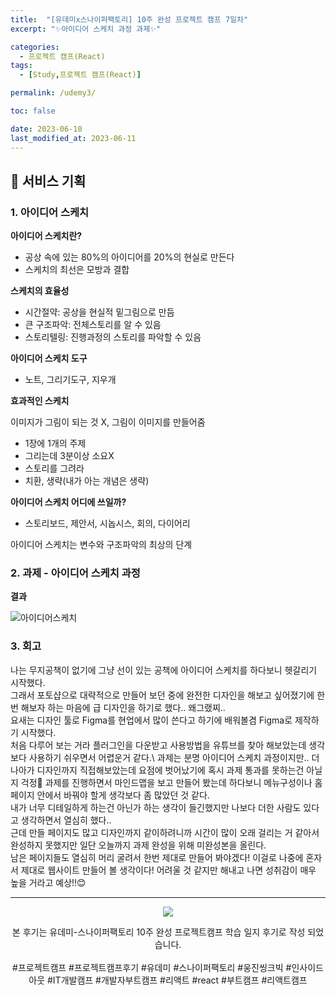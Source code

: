 ```yaml
---
title:  "[유데미x스나이퍼팩토리] 10주 완성 프로젝트 캠프 7일차"
excerpt: "✨아이디어 스케치 과정 과제✨"

categories:
  - 프로젝트 캠프(React)
tags:
  - [Study,프로젝트 캠프(React)]

permalink: /udemy3/

toc: false

date: 2023-06-10
last_modified_at: 2023-06-11
---
```

## 🍊 서비스 기획

### 1. 아이디어 스케치

**아이디어 스케치란?**
- 공상 속에 있는 80%의 아이디어를 20%의 현실로 만든다
- 스케치의 최선은 모방과 결합

**스케치의 효율성**
- 시간절약: 공상을 현실적 밑그림으로 만듬
- 큰 구조파악: 전체스토리를 알 수 있음 
- 스토리텔링: 진행과정의 스토리를 파악할 수 있음

**아이디어 스케치 도구**
- 노트, 그리기도구, 지우개

**효과적인 스케치**

이미지가 그림이 되는 것 X, 그림이 이미지를 만들어줌

- 1장에 1개의 주제
- 그리는데 3분이상 소요X
- 스토리를 그려라
- 치환, 생략(내가 아는 개념은 생략)

**아이디어 스케치 어디에 쓰일까?**
- 스토리보드, 제안서, 시놉시스, 회의, 다이어리

아이디어 스케치는 변수와 구조파악의 최상의 단계

### 2. 과제 - 아이디어 스케치 과정

**결과**

![아이디어스케치](https://github.com/Ji-Yoon98/Ji-Yoon98.github.io/assets/97427387/297b041b-7cf5-46bd-962d-cf6d7a0ffc4e)

### 3. 회고
나는 무지공책이 없기에 그냥 선이 있는 공책에 아이디어 스케치를 하다보니 헷갈리기 시작했다.\
그래서 포토샵으로 대략적으로 만들어 보던 중에 완전한 디자인을 해보고 싶어졌기에 한번 해보자 하는 마음에 급 디자인을 하기로 했다.. 왜그랬찌..\
요새는 디자인 툴로 Figma를 현업에서 많이 쓴다고 하기에 배워볼겸 Figma로 제작하기 시작했다.\
처음 다루어 보는 거라 플러그인을 다운받고 사용방법을 유튜브를 찾아 해보았는데 생각보다 사용하기 쉬우면서 어렵운거 같다.\ 
과제는 분명 아이디어 스케치 과정이지만.. 더 나아가 디자인까지 직접해보았는데 요점에 벗어났기에 혹시 과제 통과를 못하는건 아닐지 걱정🥲
과제를 진행하면서 마인드맵을 보고 만들어 봤는데 하다보니 메뉴구성이나 홈페이지 안에서 바꿔야 할게 생각보다 좀 많았던 것 같다.\
내가 너무 디테일하게 하는건 아닌가 하는 생각이 들긴했지만 나보다 더한 사람도 있다고 생각하면서 열심히 했다..\
근데 만들 페이지도 많고 디자인까지 같이하려니까 시간이 많이 오래 걸리는 거 같아서 완성하지 못했지만 일단 오늘까지 과제 완성을 위해 미완성본을 올린다.\
남은 페이지들도 열심히 머리 굴려서 한번 제대로 만들어 봐야겠다! 이걸로 나중에 혼자서 제대로 웹사이트 만들어 볼 생각이다! 어려울 것 같지만 해내고 나면 성취감이 매우 높을 거라고 예상!!😊 

<hr>

<div align="center">
<img src="https://github.com/Ji-Yoon98/Ji-Yoon98.github.io/assets/97427387/68d12772-178f-4124-80c5-531a7fde8b9d"><br/>

본 후기는 유데미-스나이퍼팩토리 10주 완성 프로젝트캠프 학습 일지 후기로 작성 되었습니다.<br/><br/>
#프로젝트캠프 #프로젝트캠프후기 #유데미 #스나이퍼팩토리 #웅진씽크빅 #인사이드아웃 #IT개발캠프 #개발자부트캠프 #리액트 #react #부트캠프 #리액트캠프
</div>
